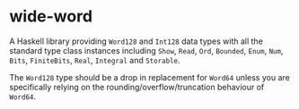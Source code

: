 # wide-word

A Haskell library providing `Word128` and `Int128` data types with all the
standard type class instances including `Show`, `Read`, `Ord`, `Bounded`,
`Enum`, `Num`, `Bits`, `FiniteBits`, `Real`, `Integral` and `Storable`.

The `Word128` type should be a drop in replacement for `Word64` unless you are
specifically relying on the rounding/overflow/truncation behaviour of `Word64`.

